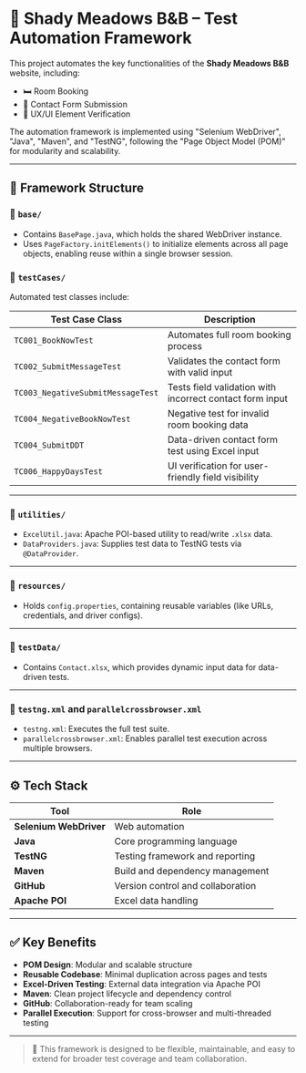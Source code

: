 
# 🧪 Shady Meadows B&B – Test Automation Framework

This project automates the key functionalities of the **Shady Meadows B&B** website, including:

- 🛏️ Room Booking
- 📩 Contact Form Submission
- 🎯 UX/UI Element Verification

The automation framework is implemented using "Selenium WebDriver", "Java", "Maven", and "TestNG", following the "Page Object Model (POM)" for modularity and scalability.

---

## 🧱 Framework Structure

### 🔸 `base/`
- Contains `BasePage.java`, which holds the shared WebDriver instance.
- Uses `PageFactory.initElements()` to initialize elements across all page objects, enabling reuse within a single browser session.

### 🔸 `testCases/`
Automated test classes include:

| Test Case Class   | Description |
|------------------|-------------|
| `TC001_BookNowTest` | Automates full room booking process |
| `TC002_SubmitMessageTest` | Validates the contact form with valid input |
| `TC003_NegativeSubmitMessageTest` | Tests field validation with incorrect contact form input |
| `TC004_NegativeBookNowTest` | Negative test for invalid room booking data |
| `TC004_SubmitDDT` | Data-driven contact form test using Excel input |
| `TC006_HappyDaysTest` | UI verification for user-friendly field visibility |

---

### 🔸 `utilities/`
- `ExcelUtil.java`: Apache POI-based utility to read/write `.xlsx` data.
- `DataProviders.java`: Supplies test data to TestNG tests via `@DataProvider`.

---

### 🔸 `resources/`
- Holds `config.properties`, containing reusable variables (like URLs, credentials, and driver configs).

---

### 🔸 `testData/`
- Contains `Contact.xlsx`, which provides dynamic input data for data-driven tests.

---

### 🔸 `testng.xml` and `parallelcrossbrowser.xml`
- `testng.xml`: Executes the full test suite.
- `parallelcrossbrowser.xml`: Enables parallel test execution across multiple browsers.

---

## ⚙️ Tech Stack

| Tool | Role |
|------|------|
| **Selenium WebDriver** | Web automation |
| **Java** | Core programming language |
| **TestNG** | Testing framework and reporting |
| **Maven** | Build and dependency management |
| **GitHub** | Version control and collaboration |
| **Apache POI** | Excel data handling |

---

## ✅ Key Benefits

- **POM Design**: Modular and scalable structure
- **Reusable Codebase**: Minimal duplication across pages and tests
- **Excel-Driven Testing**: External data integration via Apache POI
- **Maven**: Clean project lifecycle and dependency control
- **GitHub**: Collaboration-ready for team scaling
- **Parallel Execution**: Support for cross-browser and multi-threaded testing

---

> 🎯 This framework is designed to be flexible, maintainable, and easy to extend for broader test coverage and team collaboration.



